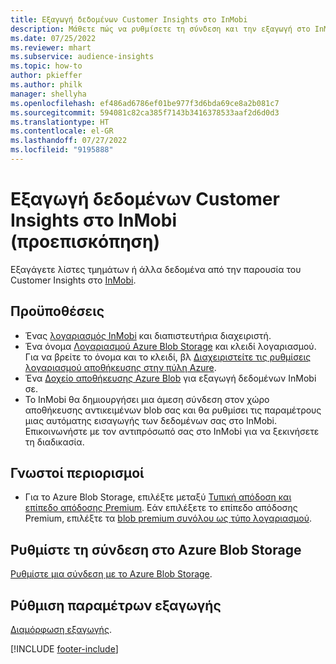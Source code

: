 ```yaml
---
title: Εξαγωγή δεδομένων Customer Insights στο InMobi
description: Μάθετε πώς να ρυθμίσετε τη σύνδεση και την εξαγωγή στο InMobi.
ms.date: 07/25/2022
ms.reviewer: mhart
ms.subservice: audience-insights
ms.topic: how-to
author: pkieffer
ms.author: philk
manager: shellyha
ms.openlocfilehash: ef486ad6786ef01be977f3d6bda69ce8a2b081c7
ms.sourcegitcommit: 594081c82ca385f7143b3416378533aaf2d6d0d3
ms.translationtype: HT
ms.contentlocale: el-GR
ms.lasthandoff: 07/27/2022
ms.locfileid: "9195888"
---
```

# <a name="export-customer-insights-data-to-inmobi-preview"></a>Εξαγωγή δεδομένων Customer Insights στο InMobi (προεπισκόπηση)

Εξαγάγετε λίστες τμημάτων ή άλλα δεδομένα από την παρουσία του Customer Insights στο [InMobi](https://www.inmobi.com/).

## <a name="prerequisites"></a>Προϋποθέσεις

- Ένας [λογαριασμός InMobi](https://www.inmobi.com/) και διαπιστευτήρια διαχειριστή.
- Ένα όνομα [Λογαριασμού Azure Blob Storage](/azure/storage/blobs/create-data-lake-storage-account) και κλειδί λογαριασμού. Για να βρείτε το όνομα και το κλειδί, βλ [Διαχειριστείτε τις ρυθμίσεις λογαριασμού αποθήκευσης στην πύλη Azure](/azure/storage/common/storage-account-manage).
- Ένα [Δοχείο αποθήκευσης Azure Blob](/azure/storage/blobs/storage-quickstart-blobs-portal#create-a-container) για εξαγωγή δεδομένων InMobi σε.
- Το InMobi θα δημιουργήσει μια άμεση σύνδεση στον χώρο αποθήκευσης αντικειμένων blob σας και θα ρυθμίσει τις παραμέτρους μιας αυτόματης εισαγωγής των δεδομένων σας στο InMobi. Επικοινωνήστε με τον αντιπρόσωπό σας στο InMobi για να ξεκινήσετε τη διαδικασία.

## <a name="known-limitations"></a>Γνωστοί περιορισμοί

- Για το Azure Blob Storage, επιλέξτε μεταξύ [Τυπική απόδοση και επίπεδο απόδοσης Premium](/azure/storage/blobs/storage-blob-performance-tiers). Εάν επιλέξετε το επίπεδο απόδοσης Premium, επιλέξτε τα [blob premium συνόλου ως τύπο λογαριασμού](/azure/storage/common/storage-account-overview#types-of-storage-accounts).

## <a name="set-up-connection-to-azure-blob-storage"></a>Ρυθμίστε τη σύνδεση στο Azure Blob Storage

[Ρυθμίστε μια σύνδεση με το Azure Blob Storage](export-azure-blob-storage.md).

## <a name="configure-an-export"></a>Ρύθμιση παραμέτρων εξαγωγής

[Διαμόρφωση εξαγωγής](export-azure-blob-storage.md#configure-an-export).

[!INCLUDE [footer-include](includes/footer-banner.md)]

